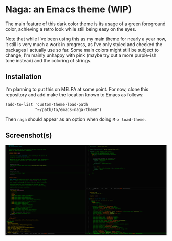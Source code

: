 # Naga: an Emacs theme (WIP)

The main feature of this dark color theme is its usage of a green
foreground color, achieving a retro look while still being easy on the
eyes.

Note that while I've been using this as my main theme for nearly a
year now, it still is very much a work in progress, as I've only
styled and checked the packages I actually use so far.  Some main
colors might still be subject to change, I'm mainly unhappy with pink
(maybe try out a more purple-ish tone instead) and the coloring of
strings.

## Installation

I'm planning to put this on MELPA at some point.  For now, clone this
repository and add make the location known to Emacs as follows:

```elisp
(add-to-list 'custom-theme-load-path
             "~/path/to/emacs-naga-theme")
```

Then `naga` should appear as an option when doing `M-x load-theme`.

## Screenshot(s)

![A screenshot of the naga theme, showing org-mode, nix-mode, and some Emacs Lisp](./images/emacs_org_el_nix.png)
